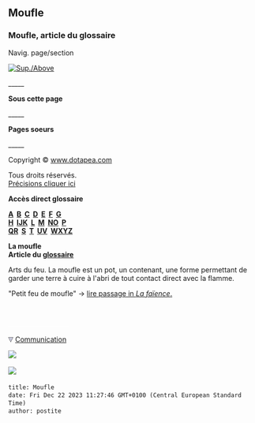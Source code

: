 ## Moufle
### Moufle, article du glossaire
 Navig. page/section

[![Sup./Above](_derived/up_cmp_themenoir010_up.gif)](m.html)

\_\_\_\_\_

**Sous cette page**

\_\_\_\_\_

**Pages soeurs**

\_\_\_\_\_

Copyright © www.dotapea.com

Tous droits réservés.  
[Précisions cliquer ici](droitscopie.html)

**Accès direct glossaire**

**[A](a.html)  [B](b.html)  [C](c.html)  [D](d.html)  [E](e.html)  [F](f.html)  [G](g.html)  
[H](h.html)  [IJK](ijk.html)  [L](l.html)  [M](m.html)  [NO](no.html)  [P](p.html)  
[QR](qr.html)  [S](s.html)  [T](t.html)  [UV](uv.html)  [WXYZ](wxyz.html)**

**La moufle  
Article du [glossaire](glossaire.html)**

Arts du feu. La moufle est un pot, un contenant, une forme permettant de garder une terre à cuire à l'abri de tout contact direct avec la flamme.

"Petit feu de moufle" -> [lire passage in _La faïence_.](faience.html)



 

 ![](images/transparent122x1.gif)

![](images/flechebas.gif) [Communication](http://www.artrealite.com/annonceurs.htm) 

[![](https://cbonvin.fr/sites/regie.artrealite.com/visuels/campagne1.png)](index-2.html#20131014)

![](https://cbonvin.fr/sites/regie.artrealite.com/visuels/campagne2.png)
```
title: Moufle
date: Fri Dec 22 2023 11:27:46 GMT+0100 (Central European Standard Time)
author: postite
```
